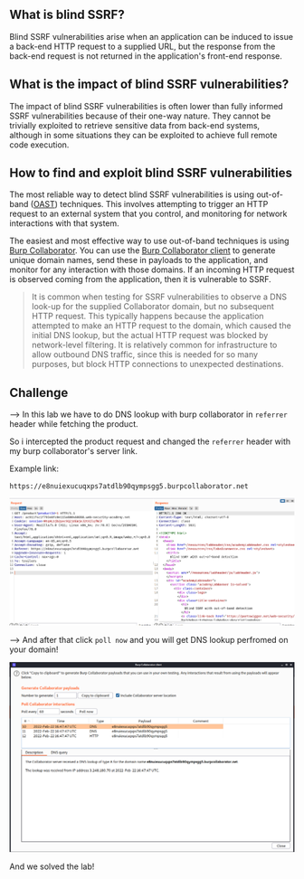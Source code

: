 ## What is blind SSRF?

Blind SSRF vulnerabilities arise when an application can be induced to issue a back-end HTTP request to a supplied URL, but the response from the back-end request is not returned in the application's front-end response.

## What is the impact of blind SSRF vulnerabilities?

The impact of blind SSRF vulnerabilities is often lower than fully informed SSRF vulnerabilities because of their one-way nature. They cannot be trivially exploited to retrieve sensitive data from back-end systems, although in some situations they can be exploited to achieve full remote code execution.

## How to find and exploit blind SSRF vulnerabilities

The most reliable way to detect blind SSRF vulnerabilities is using out-of-band ([OAST](https://portswigger.net/burp/application-security-testing/oast)) techniques. This involves attempting to trigger an HTTP request to an external system that you control, and monitoring for network interactions with that system.

The easiest and most effective way to use out-of-band techniques is using [Burp Collaborator](https://portswigger.net/burp/documentation/collaborator). You can use the [Burp Collaborator client](https://portswigger.net/burp/documentation/desktop/tools/collaborator-client) to generate unique domain names, send these in payloads to the application, and monitor for any interaction with those domains. If an incoming HTTP request is observed coming from the application, then it is vulnerable to SSRF.

> It is common when testing for SSRF vulnerabilities to observe a DNS look-up for the supplied Collaborator domain, but no subsequent HTTP request. This typically happens because the application attempted to make an HTTP request to the domain, which caused the initial DNS lookup, but the actual HTTP request was blocked by network-level filtering. It is relatively common for infrastructure to allow outbound DNS traffic, since this is needed for so many purposes, but block HTTP connections to unexpected destinations.

## Challenge

--> In this lab we have to do DNS lookup with burp collaborator in `referrer` header while fetching the product.

So i intercepted the product request and changed the `referrer` header with my burp collaborator's server link.

Example link:

```
https://e8nuiexucuqxps7atdlb90qympsgg5.burpcollaborator.net
```

![](Attachments/Pastedimage20220222114935.png)

--> And after that click `poll now` and you will get DNS lookup perfromed on your domain!

![](Attachments/Pastedimage20220222114813.png)

And we solved the lab!
